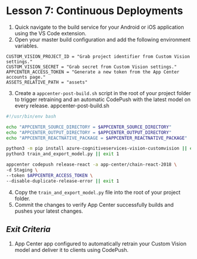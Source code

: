 # Lesson 7: Continuous Deployments


1. Quick navigate to the build service for your Android or iOS application using the VS Code extension.
2. Open your master build configuration and add the following environment variables.
```
CUSTOM_VISION_PROJECT_ID = "Grab project identifier from Custom Vision settings."
CUSTOM_VISION_SECRET = "Grab secret from Custom Vision settings."
APPCENTER_ACCESS_TOKEN = "Generate a new token from the App Center accounts page."
ASSETS_RELATIVE_PATH = "assets"
```
3. Create a `appcenter-post-build.sh` script in the root of your project folder to trigger retraining and an automatic CodePush with the latest model on every release.
appcenter-post-build.sh
```bash
#!/usr/bin/env bash

echo "APPCENTER_SOURCE_DIRECTORY = $APPCENTER_SOURCE_DIRECTORY"
echo "APPCENTER_OUTPUT_DIRECTORY = $APPCENTER_OUTPUT_DIRECTORY"
echo "APPCENTER_REACTNATIVE_PACKAGE = $APPCENTER_REACTNATIVE_PACKAGE"

python3 -m pip install azure-cognitiveservices-vision-customvision || exit 1
python3 train_and_export_model.py || exit 1

appcenter codepush release-react -a app-center/chain-react-2018 \
-d Staging \
--token $APPCENTER_ACCESS_TOKEN \
--disable-duplicate-release-error || exit 1
```
4. Copy the `train_and_export_model.py` file into the root of your project folder.
5. Commit the changes to verify App Center successfully builds and pushes your latest changes.

## _Exit Criteria_
1. App Center app configured to automatically retrain your Custom Vision model and deliver it to clients using CodePush.